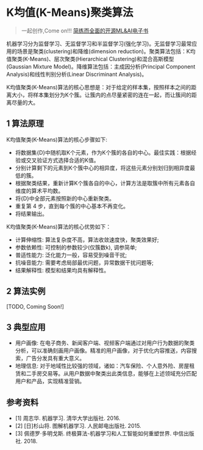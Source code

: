 # K均值(K-Means)聚类算法

> 一起创作,Come on!!! [简练而全面的开源ML&AI电子书](https://github.com/media-tm/MTOpenML)

机器学习分为监督学习、无监督学习和半监督学习(强化学习)。无监督学习最常应用的场景是聚类(clustering)和降维(dimension reduction)。聚类算法包括：K均值聚类(K-Means)、层次聚类(Hierarchical Clustering)和混合高斯模型(Gaussian Mixture Model)。降维算法包括：主成因分析(Principal Component Analysis)和线性判别分析(Linear Discriminant Analysis)。

K均值聚类(K-Means)算法的核心思想是：对于给定的样本集，按照样本之间的距离大小，将样本集划分为K个簇。让簇内的点尽量紧密的连在一起，而让簇间的距离尽量的大。

## 1 算法原理

K均值聚类(K-Means)算法的核心步骤如下:

- 将数据集{D}中随机取K个元素，作为K个簇的各自的中心。最佳实践：根据经验或交叉验证方式选择合适的K值。
- 分别计算剩下的元素到K个簇中心的相异度，将这些元素分别划归到相异度最低的簇。
- 根据聚类结果，重新计算K个簇各自的中心，计算方法是取簇中所有元素各自维度的算术平均数。
- 将{D}中全部元素按照新的中心重新聚类。
- 重复第 4 步，直到每个簇的中心基本不再变化。
- 将结果输出。

K均值聚类(K-Means)算法的核心优势如下：

- 计算伸缩性: 算法复杂度不高，算法收敛速度快，聚类效果好;
- 参数依赖性: 可控制的参数较少(仅簇数k), 调参简单;
- 普适性能力: 泛化能力一般，容易受到噪音干扰;
- 抗噪音能力: 需要考虑局部最优问题，异常数据干扰问题等;
- 结果解释性: 模型和结果均具有解释性。

## 2 算法实例

[TODO, Coming Soon!]

## 3 典型应用

- 用户画像: 在电子商务、新闻客户端、视频客户端通过对用户行为数据的聚类分析，可以准确刻画用户画像。精准的用户画像，对于优化内容推送，内容搜索，广告分发具有重大意义。
- 地理信息: 对于地域性比较强的领域，诸如：汽车保险、个人意外险、房屋租赁和二手房交易等。从用户数据中聚类出此类信息，能够在上述领域充分匹配用户和产品，实现精准营销。

## 参考资料

- [1] 周志华. 机器学习. 清华大学出版社. 2016.
- [2] [日]杉山将. 图解机器学习. 人民邮电出版社. 2015.
- [3] 佩德罗·多明戈斯. 终极算法-机器学习和人工智能如何重塑世界. 中信出版社. 2018.